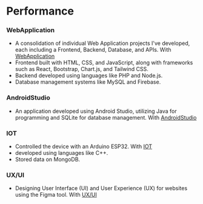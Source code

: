 # Performance

### WebApplication
* A consolidation of individual Web Application projects I've developed, each including a Frontend, Backend, Database, and APIs. With [WebApplication](https://github.com/anandaa033/Project/tree/main/WebApplication)
* Frontend built with HTML, CSS, and JavaScript, along with frameworks such as React, Bootstrap, Chart.js, and Tailwind CSS.
* Backend developed using languages like PHP and Node.js.
* Database management systems like MySQL and Firebase.
  
### AndroidStudio
* An application developed using Android Studio, utilizing Java for programming and SQLite for database management. With [AndroidStudio](https://github.com/anandaa033/Project/tree/main/AndroidStudio)

### IOT
* Controlled the device with an Arduino ESP32. With [IOT](https://github.com/anandaa033/Project/tree/main/IOT)
* developed using languages like C++.
* Stored data on MongoDB.

### UX/UI
* Designing User Interface (UI) and User Experience (UX) for websites using the Figma tool. With [UX/UI](https://github.com/anandaa033/Project/tree/main/UX-UI)
